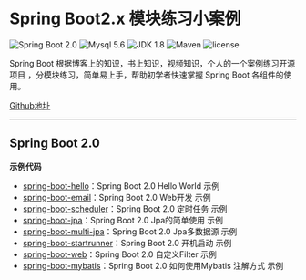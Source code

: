 Spring Boot2.x 模块练习小案例
=========================

![Spring Boot 2.0](https://img.shields.io/badge/Spring%20Boot-2.0-brightgreen.svg)
![Mysql 5.6](https://img.shields.io/badge/Mysql-5.6-blue.svg)
![JDK 1.8](https://img.shields.io/badge/JDK-1.8-brightgreen.svg)
![Maven](https://img.shields.io/badge/Maven-3.5.0-yellowgreen.svg)
![license](https://img.shields.io/badge/license-MPL--2.0-blue.svg)
 
Spring Boot 根据博客上的知识，书上知识，视频知识，个人的一个案例练习开源项目 ，分模块练习，简单易上手，帮助初学者快速掌握 Spring Boot 各组件的使用。

[Github地址](https://github.com/yurenmatou/SpringBoot2-SringBoot-learning-project)

---

## Spring Boot 2.0
 
 
**示例代码**

- [spring-boot-hello](https://github.com/yurenmatou/SpringBoot2-SringBoot-learning-project/tree/master/spring-boot-hello)：Spring Boot 2.0  Hello World 示例
- [spring-boot-email](https://github.com/yurenmatou/SpringBoot2-SringBoot-learning-project/tree/master/spring-boot-email)：Spring Boot 2.0  Web开发 示例
- [spring-boot-scheduler](https://github.com/yurenmatou/SpringBoot2-SringBoot-learning-project/tree/master/spring-boot-scheduler)：Spring Boot 2.0  定时任务 示例
- [spring-boot-jpa](https://github.com/yurenmatou/SpringBoot2-SringBoot-learning-project/tree/master/spring-boot-jpa)：Spring Boot 2.0  Jpa的简单使用 示例
- [spring-boot-multi-jpa](https://github.com/yurenmatou/SpringBoot2-SringBoot-learning-project/tree/master/spring-boot-multi-jpa)：Spring Boot 2.0  Jpa多数据源 示例
- [spring-boot-startrunner](https://github.com/yurenmatou/SpringBoot2-SringBoot-learning-project/tree/master/spring-boot-startrunner)：Spring Boot 2.0  开机启动 示例
- [spring-boot-web](https://github.com/yurenmatou/SpringBoot2-SringBoot-learning-project/tree/master/spring-boot-web)：Spring Boot 2.0  自定义Filter 示例
- [spring-boot-mybatis](https://github.com/yurenmatou/SpringBoot2-SringBoot-learning-project/tree/master/spring-boot-mybatis)：Spring Boot 2.0  如何使用Mybatis 注解方式 示例
